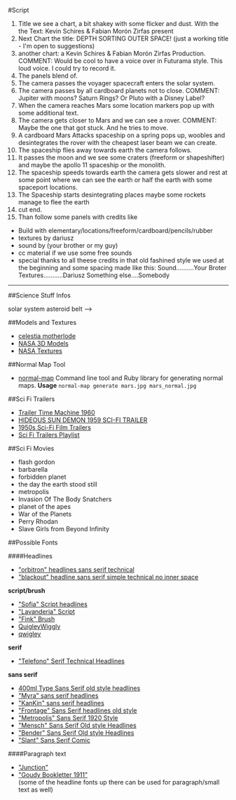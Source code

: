 #Script  

1. Title we see a chart, a bit shakey with some flicker and dust. With the the Text:
Kevin Schires & Fabian Morón Zirfas present
2. Next Chart the title: DEPTH SORTING OUTER SPACE! (just a working title - I'm open to suggestions)
3. another chart: a Kevin Schires & Fabian Morón Zirfas Production. 
COMMENT: Would be cool to have a voice over in Futurama style. This loud voice. I could try to record it. 
4. The panels blend of.
5. The camera passes the voyager spacecraft enters the solar system.
6. The camera passes by all cardboard planets not to close.
COMMENT: Jupiter with moons? Saturn Rings? Or Pluto with a Disney Label?
7. When the camera reaches Mars some location markers pop up with some additional text.
8. The camera gets closer to Mars and we can see a rover.
COMMENT: Maybe the one that got stuck. And he tries to move.
9. A cardboard Mars Attacks spaceship on a spring pops up, woobles and desintegrates the rover with the cheapest laser beam we can create.
10. The spaceship flies away towards earth the camera follows.
11. It passes the moon and we see some craters (freeform or shapeshifter) and maybe the apollo 11 spaceship or the monolith.
12. The spaceship speeds towards earth the camera gets slower and rest at some point where we can see the earth or half the earth  with some spaceport locations.
13. The Spaceship starts desintegrating places maybe some rockets manage to flee the earth
14. cut end.
15. Than follow some panels with credits like
- Build with elementary/locations/freeform/cardboard/pencils/rubber 
- textures by dariusz
- sound by (your brother or my guy)
- cc material if we use some free sounds
- special thanks to
all theese credits in that old fashined style we used at the beginning
and some spacing made like this:
Sound..........Your Broter
Textures...........Dariusz
Something else....Somebody


-------------
##Science Stuff Infos  

solar system asteroid belt --> [](http://en.wikipedia.org/wiki/Asteroid_belt) 

##Models and Textures  

- [celestia motherlode](http://www.celestiamotherlode.net/)  
- [NASA 3D Models](http://www.nasa-usa.de/multimedia/3d_resources/models.html)  
- [NASA Textures](http://www.nasa-usa.de/multimedia/3d_resources/images.html)  

##Normal Map Tool   

- [normal-map](https://github.com/sinisterchipmunk/normal-map) Command line tool and Ruby library for generating normal maps. __Usage__  `normal-map generate mars.jpg mars_normal.jpg`

##Sci Fi Trailers  

- [Trailer Time Machine 1960](http://www.youtube.com/watch?v=A9miqKm0aB0)  
- [HIDEOUS SUN DEMON 1959 SCI-FI TRAILER](http://www.youtube.com/watch?v=XqLoxDQgptY)  
- [1950s Sci-Fi Film Trailers](http://www.youtube.com/watch?v=C4cIT1snWoU)  
- [Sci Fi Trailers Playlist](http://www.youtube.com/watch?v=DQvOoLWkgvY&playnext=1&list=PLB54A0DD58FDD3E8F&feature=results_main)  

##Sci Fi Movies  

- flash gordon  
- barbarella  
- forbidden planet  
- the day the earth stood still  
- metropolis  
- Invasion Of The Body Snatchers  
- planet of the apes  
- War of the Planets  
- Perry Rhodan  
- Slave Girls from Beyond Infinity  

##Possible Fonts  

####Headlines  
- ["orbitron" headlines sans serif technical](http://theleagueofmoveabletype.com/orbitron)  
- ["blackout" headline sans serif simple technical no inner space](http://theleagueofmoveabletype.com/blackout)  

__script/brush__  

- ["Sofia" Script headlines](http://www.fontsquirrel.com/fonts/sofia)
- ["Lavanderia" Script](http://www.losttype.com/font/?name=lavanderia)
- ["Fink" Brush](http://www.houseind.com/fonts/ratfinkfonts/viewfonts)  
- [QuigleyWiggly](http://www.fontsquirrel.com/fonts/QuigleyWiggly)   
- [qwigley](http://www.fontsquirrel.com/fonts/qwigley)  

__serif__  

- ["Telefono" Serif Technical Headlines](http://www.behance.net/gallery/TELFONO-Free-Font/2062516)  

__sans serif__  
 
- [400ml Type Sans Serif old style headlines](http://marcoterre.com/index.php/2012/400ml-type/)  
- ["Myra" sans serif headlines](http://fontfabric.com/myra-free-font/)  
- ["KanKin" sans serif headlines](http://fontfabric.com/kankin-free-font/)  
- ["Frontage" Sans Serif headlines old style](http://www.behance.net/gallery/Frontage-Typeface-freefont/3292158)  
- ["Metropolis" Sans Serif 1920 Style](http://fontfabric.com/metropolis-free-font/)  
- ["Mensch" Sans Serif Old style Headlines](http://www.losttype.com/font/?name=mensch)  
- ["Bender" Sans Serif Old style Headlines](http://www.losttype.com/font/?name=Bender)  
- ["Slant" Sans Serif Comic](http://www.houseind.com/freedownload/)  

####Paragraph text
- ["Junction"](http://theleagueofmoveabletype.com/junction )  
- ["Goudy Bookletter 1911"](http://theleagueofmoveabletype.com/goudy-bookletter-1911)   
(some of the headline fonts up there can be used for paragraph/small text as well)

